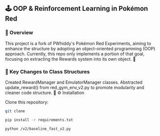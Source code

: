 ## 🕹️ OOP & Reinforcement Learning in Pokémon Red


### 📜 Overview
This project is a fork of PWhiddy's Pokémon Red Experiments, aiming to enhance the structure by adopting an object-oriented programming (OOP) approach. Currently, this repo only implements a portion of that goal, focusing on extracting the Rewards system into its own object. 🎯

### 🔑 Key Changes to Class Structures
Created RewardManager and EmulatorManager classes.
Abstracted update_reward() from red_gym_env_v2.py to promote modularity and cleaner code structure. 📐
⚙️ Installation

Clone this repository:

```bash
git clone
```


```bash
pip install -r requirements.txt
```

```bash
python /v2/baseline_fast_v2.py
```


